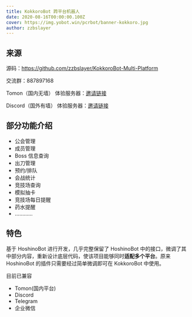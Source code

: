 ```yaml
---
title: KokkoroBot 跨平台机器人
date: 2020-08-16T00:00:00.100Z
cover: https://img.yobot.win/pcrbot/banner-kokkoro.jpg
author: zzbslayer
---
```


## 来源

源码：<https://github.com/zzbslayer/KokkoroBot-Multi-Platform>

交流群：887897168

Tomon（国内无墙） 体验服务器：[邀请链接](https://beta.tomon.co/invite/kCA4Qg?t=htMviz)

Discord（国外有墙） 体验服务器：[邀请链接](https://discord.gg/wgSPby)

## 部分功能介绍

- 公会管理
- 成员管理
- Boss 信息查询
- 出刀管理
- 预约/排队
- 会战统计
- 竞技场查询
- 模拟抽卡
- 竞技场每日提醒
- 药水提醒
- …………

## 特色

基于 HoshinoBot 进行开发，几乎完整保留了 HoshinoBot 中的接口，微调了其中部分内容，重新设计底层代码，使该项目能够同时**适配多个平台**。原来 HoshinoBot 的插件只需要经过简单微调即可在 KokkoroBot 中使用。

目前已兼容

- Tomon(国内平台)
- Discord
- Telegram
- 企业微信
